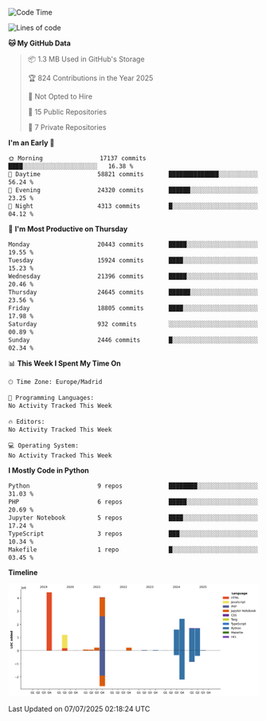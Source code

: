<!--START_SECTION:waka-->
![Code Time](http://img.shields.io/badge/Code%20Time-839%20hrs%2038%20mins-blue)

![Lines of code](https://img.shields.io/badge/From%20Hello%20World%20I%27ve%20Written-17.8%20million%20lines%20of%20code-blue)

**🐱 My GitHub Data** 

> 📦 1.3 MB Used in GitHub's Storage 
 > 
> 🏆 824 Contributions in the Year 2025
 > 
> 🚫 Not Opted to Hire
 > 
> 📜 15 Public Repositories 
 > 
> 🔑 7 Private Repositories 
 > 
**I'm an Early 🐤** 

```text
🌞 Morning                17137 commits       ████░░░░░░░░░░░░░░░░░░░░░   16.38 % 
🌆 Daytime                58821 commits       ██████████████░░░░░░░░░░░   56.24 % 
🌃 Evening                24320 commits       ██████░░░░░░░░░░░░░░░░░░░   23.25 % 
🌙 Night                  4313 commits        █░░░░░░░░░░░░░░░░░░░░░░░░   04.12 % 
```
📅 **I'm Most Productive on Thursday** 

```text
Monday                   20443 commits       █████░░░░░░░░░░░░░░░░░░░░   19.55 % 
Tuesday                  15924 commits       ████░░░░░░░░░░░░░░░░░░░░░   15.23 % 
Wednesday                21396 commits       █████░░░░░░░░░░░░░░░░░░░░   20.46 % 
Thursday                 24645 commits       ██████░░░░░░░░░░░░░░░░░░░   23.56 % 
Friday                   18805 commits       ████░░░░░░░░░░░░░░░░░░░░░   17.98 % 
Saturday                 932 commits         ░░░░░░░░░░░░░░░░░░░░░░░░░   00.89 % 
Sunday                   2446 commits        █░░░░░░░░░░░░░░░░░░░░░░░░   02.34 % 
```


📊 **This Week I Spent My Time On** 

```text
🕑︎ Time Zone: Europe/Madrid

💬 Programming Languages: 
No Activity Tracked This Week

🔥 Editors: 
No Activity Tracked This Week

💻 Operating System: 
No Activity Tracked This Week
```

**I Mostly Code in Python** 

```text
Python                   9 repos             ████████░░░░░░░░░░░░░░░░░   31.03 % 
PHP                      6 repos             █████░░░░░░░░░░░░░░░░░░░░   20.69 % 
Jupyter Notebook         5 repos             ████░░░░░░░░░░░░░░░░░░░░░   17.24 % 
TypeScript               3 repos             ███░░░░░░░░░░░░░░░░░░░░░░   10.34 % 
Makefile                 1 repo              █░░░░░░░░░░░░░░░░░░░░░░░░   03.45 % 
```



**Timeline**

![Lines of Code chart](https://raw.githubusercontent.com/danisoronellas/danisoronellas/main/assets/bar_graph.png)


 Last Updated on 07/07/2025 02:18:24 UTC
<!--END_SECTION:waka-->
